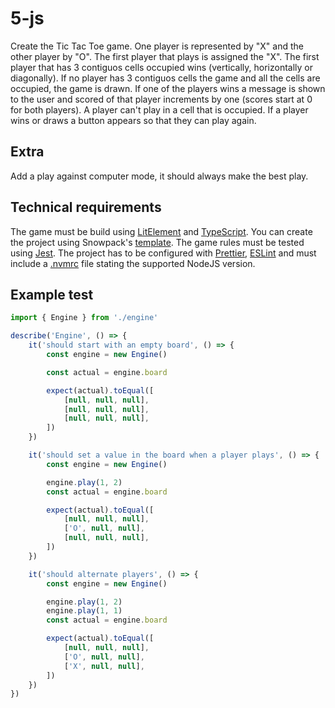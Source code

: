 # 5-js

Create the Tic Tac Toe game. One player is represented by "X" and the other player by "O". The first player that plays is assigned the "X". The first player that has 3 contiguos cells occupied wins (vertically, horizontally or diagonally). If no player has 3 contiguos cells the game and all the cells are occupied, the game is drawn. If one of the players wins a message is shown to the user and scored of that player increments by one (scores start at 0 for both players). A player can't play in a cell that is occupied. If a player wins or draws a button appears so that they can play again.

## Extra

Add a play against computer mode, it should always make the best play.

## Technical requirements

The game must be build using [LitElement](https://lit-element.polymer-project.org/) and [TypeScript](https://www.typescriptlang.org/). You can create the project using Snowpack's [template](https://github.com/snowpackjs/snowpack/tree/main/create-snowpack-app/cli). The game rules must be tested using [Jest](https://jestjs.io/). The project has to be configured with [Prettier](https://prettier.io/), [ESLint](https://eslint.org/) and must include a [.nvmrc](https://github.com/nvm-sh/nvm) file stating the supported NodeJS version.

## Example test

```typescript
import { Engine } from './engine'

describe('Engine', () => {
    it('should start with an empty board', () => {
        const engine = new Engine()

        const actual = engine.board

        expect(actual).toEqual([
            [null, null, null],
            [null, null, null],
            [null, null, null],
        ])
    })

    it('should set a value in the board when a player plays', () => {
        const engine = new Engine()

        engine.play(1, 2)
        const actual = engine.board

        expect(actual).toEqual([
            [null, null, null],
            ['O', null, null],
            [null, null, null],
        ])
    })

    it('should alternate players', () => {
        const engine = new Engine()

        engine.play(1, 2)
        engine.play(1, 1)
        const actual = engine.board

        expect(actual).toEqual([
            [null, null, null],
            ['O', null, null],
            ['X', null, null],
        ])
    })
})
```
